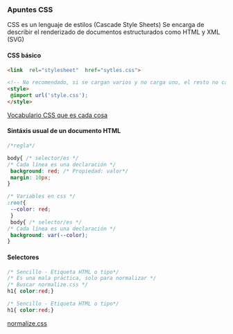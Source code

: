 ### Apuntes CSS

CSS es un lenguaje de estilos (Cascade Style Sheets) Se encarga de describir el renderizado de documentos estructurados como HTML y XML (SVG)

#### **CSS**  básico
```html
<link  rel="stylesheet"  href="sytles.css">

<!-- No recomendado, si se cargan varios y no carga uno, el resto no carga -->
<style>
 @import url('style.css');
</style>
```
[Vocabulario CSS que es cada cosa](http://apps.workflower.fi/vocabs/css/es)
#### Sintáxis usual de un documento **HTML**
```css
/*regla*/

body{ /* selector/es */ 
/* Cada línea es una declaración */
 background: red; /* Propiedad: valor*/
 margin: 10px;  
}

/* Variables en css */
:root{
 --color: red;
 }
 body{ /* selector/es */ 
/* Cada línea es una declaración */
 background: var(--color); 
}
```
#### Selectores
```css
/* Sencillo - Etiqueta HTML o tipo*/
/* Es una mala práctica, solo para normalizar */
/* Buscar normalize.css */
h1{ color:red;}

/* Sencillo - Etiqueta HTML o tipo*/
h1{ color:red;}
```
[normalize.css](https://necolas.github.io/normalize.css/)
<!--stackedit_data:
eyJoaXN0b3J5IjpbLTYxODc3NTk2MSwxMzMwMjk1NTkxLC05Mz
ExNTUwNjEsMTUyMTUxMTk1OSwtMTI1NDQ5NzcxMiwtODQ4MDI5
MDY4LDU0OTI1MTUzOSwtMTY1MjE1ODEwMiwxNTIyMDczMzU3XX
0=
-->
